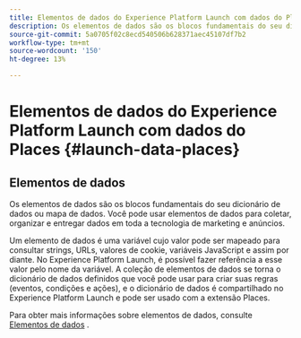 ```yaml
---
title: Elementos de dados do Experience Platform Launch com dados do Places
description: Os elementos de dados são os blocos fundamentais do seu dicionário de dados (ou mapa de dados).
source-git-commit: 5a0705f02c8ecd540506b628371aec45107df7b2
workflow-type: tm+mt
source-wordcount: '150'
ht-degree: 13%

---
```



# Elementos de dados do Experience Platform Launch com dados do Places {#launch-data-places}

## Elementos de dados

Os elementos de dados são os blocos fundamentais do seu dicionário de dados ou mapa de dados. Você pode usar elementos de dados para coletar, organizar e entregar dados em toda a tecnologia de marketing e anúncios.

Um elemento de dados é uma variável cujo valor pode ser mapeado para consultar strings, URLs, valores de cookie, variáveis JavaScript e assim por diante. No Experience Platform Launch, é possível fazer referência a esse valor pelo nome da variável. A coleção de elementos de dados se torna o dicionário de dados definidos que você pode usar para criar suas regras (eventos, condições e ações), e o dicionário de dados é compartilhado no Experience Platform Launch e pode ser usado com a extensão Places.

Para obter mais informações sobre elementos de dados, consulte [Elementos de dados](https://docs.adobelaunch.com/launch-reference/managing-resources/data-elements) .


